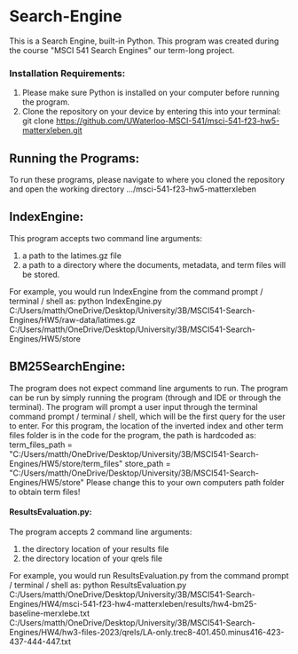 # Search-Engine
This is a Search Engine, built-in Python. This program was created during the course "MSCI 541 Search Engines" our term-long project.

### Installation Requirements:
1.	Please make sure Python is installed on your computer before running the program.
2.	Clone the repository on your device by entering this into your terminal: git clone https://github.com/UWaterloo-MSCI-541/msci-541-f23-hw5-matterxleben.git

## Running the Programs:
To run these programs, please navigate to where you cloned the repository and open the working directory .../msci-541-f23-hw5-matterxleben


## IndexEngine: 
This program accepts two command line arguments:
1.	a path to the latimes.gz file
2.	a path to a directory where the documents, metadata, and term files will be stored.

For example, you would run IndexEngine from the command prompt / terminal / shell as:
python IndexEngine.py C:/Users/matth/OneDrive/Desktop/University/3B/MSCI541-Search-Engines/HW5/raw-data/latimes.gz C:/Users/matth/OneDrive/Desktop/University/3B/MSCI541-Search-Engines/HW5/store

## BM25SearchEngine: 
The program does not expect command line arguments to run. The program can be run by simply running the program (through and IDE or through the terminal). The program will prompt a user input through the terminal command prompt / terminal / shell, which will be the first query for the user to enter. 
For this program, the location of the inverted index and other term files folder is in the code for the program, the path is hardcoded as:
term_files_path = "C:/Users/matth/OneDrive/Desktop/University/3B/MSCI541-Search-Engines/HW5/store/term_files"
store_path = "C:/Users/matth/OneDrive/Desktop/University/3B/MSCI541-Search-Engines/HW5/store"
Please change this to your own computers path folder to obtain term files!

#### ResultsEvaluation.py:

The program accepts 2 command line arguments: 
1. the directory location of your results file
2. the directory location of your qrels file

For example, you would run ResultsEvaluation.py from the command prompt / terminal / shell as:
    python ResultsEvaluation.py C:/Users/matth/OneDrive/Desktop/University/3B/MSCI541-Search-Engines/HW4/msci-541-f23-hw4-matterxleben/results/hw4-bm25-baseline-merxlebe.txt C:/Users/matth/OneDrive/Desktop/University/3B/MSCI541-Search-Engines/HW4/hw3-files-2023/qrels/LA-only.trec8-401.450.minus416-423-437-444-447.txt
